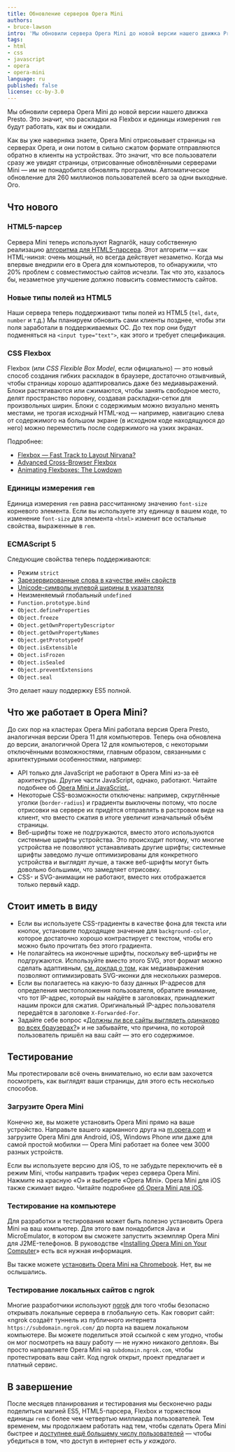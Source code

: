 ```yaml
---
title: Обновление серверов Opera Mini
authors:
- bruce-lawson
intro: 'Мы обновили сервера Opera Mini до новой версии нашего движка Presto. Подробнее о том, что это значит для веб-разработчиков.'
tags:
- html
- css
- javascript
- opera
- opera-mini
language: ru
published: false
license: cc-by-3.0
---
```


Мы обновили сервера Opera Mini до новой версии нашего движка Presto. Это значит, что раскладки на Flexbox и единицы измерения `rem` будут работать, как вы и ожидали.

Как вы уже наверняка знаете, Opera Mini отрисовывает страницы на серверах Opera, и они потом в сильно сжатом формате отправляются обратно в клиенты на устройствах. Это значит, что все пользователи сразу же увидят страницы, отрисованные обновлёнными серверами Mini — им не понадобится обновлять программы. Автоматическое обновление для 260 миллионов пользователей всего за одни выходные. Ого.

## Что нового

### HTML5-парсер

Сервера Mini теперь используют Ragnarök, нашу собственную реализацию [алгоритма для HTML5-парсера](https://html.spec.whatwg.org/multipage/syntax.html#parsing). Этот алгоритм — как HTML-нинзя: очень мощный, но всегда действует незаметно. Когда мы впервые внедрили его в Opera для компьютеров, то обнаружили, что 20% проблем с совместимостью сайтов исчезли. Так что это, казалось бы, незаметное улучшение должно повысить совместимость сайтов.

### Новые типы полей из HTML5

Наши сервера теперь поддерживают типы полей из HTML5 (`tel`, `date`, `number` и т.д.) Мы планируем обновить сами клиенты позднее, чтобы эти поля заработали в поддерживаемых ОС. До тех пор они будут подменяться на `<input type="text">`, как этого и требует спецификация.

### CSS Flexbox

Flexbox (или _CSS Flexible Box Model_, если официально) — это новый способ создания гибких раскладок в браузере, достаточно отзывчивый, чтобы страницы хорошо адаптировались даже без медиавыражений. Блоки растягиваются или сжимаются, чтобы занять свободное место, делят пространство поровну, создавая раскладки-сетки для произвольных ширин. Блоки с содержимым можно визуально менять местами, не трогая исходный HTML-код — например, навигацию слева от содержимого на большом экране (в исходном коде находящуюся до него) можно переместить после содержимого на узких экранах.

Подробнее:

* [Flexbox — Fast Track to Layout Nirvana?](https://dev.opera.com/articles/flexbox-basics/)
* [Advanced Cross-Browser Flexbox](https://dev.opera.com/articles/advanced-cross-browser-flexbox/)
* [Animating Flexboxes: The Lowdown](https://dev.opera.com/articles/animating-flexboxes-the-lowdown/)

### Единицы измерения `rem`

Единица измерения `rem` равна рассчитанному значению `font-size` корневого элемента. Если вы используете эту единицу в вашем коде, то изменение `font-size` для элемента `<html>` изменит все остальные свойства, выраженные в `rem`.

### ECMAScript 5

Следующие свойства теперь поддерживаются:

* Режим `strict`
* [Зарезервированные слова в качестве имён свойств](https://mathiasbynens.be/notes/javascript-properties)
* [Unicode-символы нулевой ширины в указателях](https://mathiasbynens.be/notes/javascript-identifiers)
* Неизменяемый глобальный `undefined`
* `Function.prototype.bind`
* `Object.defineProperties`
* `Object.freeze`
* `Object.getOwnPropertyDescriptor`
* `Object.getOwnPropertyNames`
* `Object.getPrototypeOf`
* `Object.isExtensible`
* `Object.isFrozen`
* `Object.isSealed`
* `Object.preventExtensions`
* `Object.seal`

Это делает нашу поддержку ES5 полной.

## Что же работает в Opera Mini?

До сих пор на кластерах Opera Mini работала версия Opera Presto, аналогичная версии Opera 11 для компьютеров. Теперь она обновлена до версии, аналогичной Opera 12 для компьютеров, с некоторыми отключёнными возможностями, главным образом, связанными с архитектурными особенностями, например:

* API только для JavaScript не работают в Opera Mini из-за её архитектуры. Другие части JavaScript, однако, работают. Читайте подобнее об [Opera Mini и JavaScript.](https://dev.opera.com/articles/opera-mini-and-javascript/).
* Некоторые CSS-возможности отключены: например, скруглённые уголки (`border-radius`) и градиенты выключены потому, что после отрисовки на сервере их придётся отправлять в растровом виде на клиент, что вместо сжатия в итоге увеличит изначальный объём страницы.
* Веб-шрифты тоже не подгружаются, вместо этого используются системные шрифты устройства. Это происходит потому, что многие устройства не позволяют устанавливать другие шрифты; системные шрифты заведомо лучше оптимизированы для конкретного устройства и выглядят лучше, а также веб-шрифты могут быть довольно большими, что замедляет отрисовку.
* CSS- и SVG-анимации не работают, вместо них отображается только первый кадр.

## Стоит иметь в виду

* Если вы используете CSS-градиенты в качестве фона для текста или кнопок, установите подходящее значение для `background-color`, которое достаточно хорошо контрастирует с текстом, чтобы его можно было прочитать без этого градиента.
* Не полагайтесь на иконочные шрифты, поскольку веб-шрифты не подгружаются. Используйте вместо этого SVG, этот формат можно сделать адаптивным, [см. доклад о том](https://dev.opera.com/blog/how-media-queries-allow-you-to-optimize-svg-icons-for-several-sizes/), как медиавыражения позволяют оптимизировать SVG-иконки для нескольких размеров.
* Если вы полагаетесь на какую-то базу данных IP-адресов для определения местоположения пользователя, обратите внимание, что тот IP-адрес, который вы найдёте в заголовках, принадлежит нашим прокси для сжатия. Оригинальный IP-адрес пользователя передаётся в заголовке `X-Forwarded-For`.
* Задайте себе вопрос «[Должны ли все сайты выглядеть одинаково во всех браузерах?](http://dowebsitesneedtolookexactlythesameineverybrowser.com/)» и не забывайте, что причина, по которой пользователь пришёл на ваш сайт — это его содержимое.

## Тестирование

Мы протестировали всё очень внимательно, но если вам захочется посмотреть, как выглядят ваши страницы, для этого есть несколько способов. 

### Загрузите Opera Mini

Конечно же, вы можете установить Opera Mini прямо на ваше устройство. Направьте вашего карманного друга на [m.opera.com](http://m.opera.com/) и загрузите Opera Mini для Android, iOS, Windows Phone или даже для самой простой мобилки — Opera Mini работает на более чем 3000 разных устройств.

Если вы используете версию для iOS, то не забудьте переключить её в режим Mini, чтобы направить трафик через сервера Opera Mini. Нажмите на красную «O» и выберите «Opera Mini». Opera Mini для iOS также сжимает видео. Читайте подробнее [об Opera Mini для iOS](https://dev.opera.com/blog/opera-mini-8-for-ios/).

### Тестирование на компьютере

Для разработки и тестирования может быть полезно установить Opera Mini на ваш компьютер. Для этого вам понадобится Java и MicroEmulator, в котором вы сможете запустить экземпляр Opera Mini для J2ME-телефонов. В руководстве «[Installing Opera Mini on Your Computer](https://dev.opera.com/articles/installing-opera-mini-on-your-computer/)» есть вся нужная информация.

Вы также можете [установить Opera Mini на Chromebook](https://dev.opera.com/articles/opera-mini-chrome-os/). Нет, вы не ослышались.

### Тестирование локальных сайтов с ngrok

Многие разработчики используют [ngrok](https://ngrok.com/) для того чтобы безопасно открывать локальные сервера в глобальную сеть. Как говорит сайт: «ngrok создаёт туннель из публичного интернета `https://subdomain.ngrok.com/` до порта на вашем локальном компьютере. Вы можете поделиться этой ссылкой с кем угодно, чтобы он мог посмотреть на вашу работу — не нужно никакого деплоя». Вы просто направляете Opera Mini на `subdomain.ngrok.com`, чтобы протестировать ваш сайт. Код ngrok открыт, проект предлагает и платный сервис.

## В завершение

После месяцев планирования и тестирования мы бесконечно рады поделиться магией ES5, HTML5-парсера, Flexbox и торжеством единицы `rem` с более чем четвертью миллиарда пользователей. Тем временем, мы продолжаем работать над тем, чтобы сделать Opera Mini быстрее и [доступнее ещё большему числу пользователей](http://www.operasoftware.com/press/releases/mobile/2014-08-21) — чтобы убедиться в том, что доступ в интернет есть *у каждого*.
